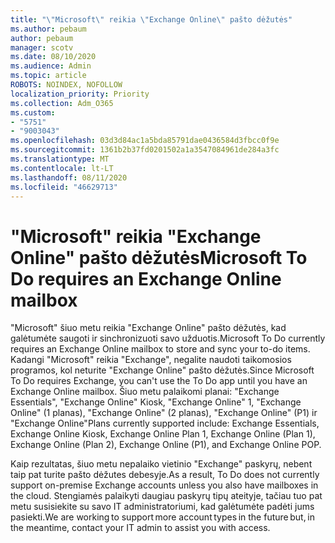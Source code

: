 ```yaml
---
title: "\"Microsoft\" reikia \"Exchange Online\" pašto dėžutės"
ms.author: pebaum
author: pebaum
manager: scotv
ms.date: 08/10/2020
ms.audience: Admin
ms.topic: article
ROBOTS: NOINDEX, NOFOLLOW
localization_priority: Priority
ms.collection: Adm_O365
ms.custom:
- "5751"
- "9003043"
ms.openlocfilehash: 03d3d84ac1a5bda85791dae0436584d3fbcc0f9e
ms.sourcegitcommit: 1361b2b37fd0201502a1a3547084961de284a3fc
ms.translationtype: MT
ms.contentlocale: lt-LT
ms.lasthandoff: 08/11/2020
ms.locfileid: "46629713"
---
```

# <a name="microsoft-to-do-requires-an-exchange-online-mailbox"></a><span data-ttu-id="573f7-102">"Microsoft" reikia "Exchange Online" pašto dėžutės</span><span class="sxs-lookup"><span data-stu-id="573f7-102">Microsoft To Do requires an Exchange Online mailbox</span></span>

<span data-ttu-id="573f7-103">"Microsoft" šiuo metu reikia "Exchange Online" pašto dėžutės, kad galėtumėte saugoti ir sinchronizuoti savo užduotis.</span><span class="sxs-lookup"><span data-stu-id="573f7-103">Microsoft To Do currently requires an Exchange Online mailbox to store and sync your to-do items.</span></span> <span data-ttu-id="573f7-104">Kadangi "Microsoft" reikia "Exchange", negalite naudoti taikomosios programos, kol neturite "Exchange Online" pašto dėžutės.</span><span class="sxs-lookup"><span data-stu-id="573f7-104">Since Microsoft To Do requires Exchange, you can't use the To Do app until you have an Exchange Online mailbox.</span></span> <span data-ttu-id="573f7-105">Šiuo metu palaikomi planai: "Exchange Essentials", "Exchange Online" Kiosk, "Exchange Online" 1, "Exchange Online" (1 planas), "Exchange Online" (2 planas), "Exchange Online" (P1) ir "Exchange Online"</span><span class="sxs-lookup"><span data-stu-id="573f7-105">Plans currently supported include: Exchange Essentials, Exchange Online Kiosk, Exchange Online Plan 1, Exchange Online (Plan 1), Exchange Online (Plan 2), Exchange Online (P1), and Exchange Online POP.</span></span>

<span data-ttu-id="573f7-106">Kaip rezultatas, šiuo metu nepalaiko vietinio "Exchange" paskyrų, nebent taip pat turite pašto dėžutes debesyje.</span><span class="sxs-lookup"><span data-stu-id="573f7-106">As a result, To Do does not currently support on-premise Exchange accounts unless you also have mailboxes in the cloud.</span></span> <span data-ttu-id="573f7-107">Stengiamės palaikyti daugiau paskyrų tipų ateityje, tačiau tuo pat metu susisiekite su savo IT administratoriumi, kad galėtumėte padėti jums pasiekti.</span><span class="sxs-lookup"><span data-stu-id="573f7-107">We are working to support more account types in the future but, in the meantime, contact your IT admin to assist you with access.</span></span>